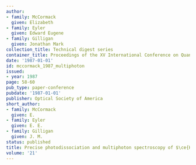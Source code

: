 ```yaml
---
author:
- family: McCormack
  given: Elizabeth
- family: Eyler
  given: Edward Eugene
- family: Gilligan
  given: Jonathan Mark
collection_title: Technical digest series
container_title: Proceedings of the XV International Conference on Quantum Electronics
date: '1987-01-01'
id: mccormack_1987_multiphoton
issued:
- year: 1987
page: 58-60
pub_type: paper-conference
pubdate: '1987-01-01'
publisher: Optical Society of America
short_author:
- family: McCormack
  given: E.
- family: Eyler
  given: E. E.
- family: Gilligan
  given: J. M.
status: published
title: Precise photodissociation and multiphoton spectroscopy of $\ce{H2}$
volume: '21'
---
```

